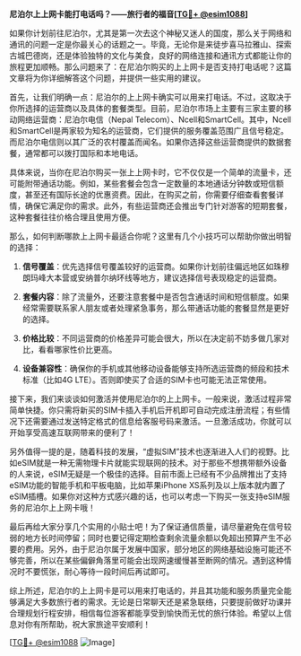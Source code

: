 **尼泊尔上上网卡能打电话吗？——旅行者的福音[[TG💪+ @esim1088](https://t.me/s/esim1088)]**

如果你计划前往尼泊尔，尤其是第一次去这个神秘又迷人的国度，那么关于网络和通讯的问题一定是你最关心的话题之一。毕竟，无论你是来徒步喜马拉雅山、探索古城巴德岗，还是体验独特的文化与美食，良好的网络连接和通讯方式都能让你的旅程更加顺畅。那么问题来了：在尼泊尔购买的上上网卡是否支持打电话呢？这篇文章将为你详细解答这个问题，并提供一些实用的建议。

首先，让我们明确一点：尼泊尔的上上网卡确实可以用来打电话。不过，这取决于你所选择的运营商以及具体的套餐类型。目前，尼泊尔市场上主要有三家主要的移动网络运营商：尼泊尔电信（Nepal Telecom）、Ncell和SmartCell。其中，Ncell和SmartCell是两家较为知名的运营商，它们提供的服务覆盖范围广且信号稳定。而尼泊尔电信则以其广泛的农村覆盖而闻名。如果你选择这些运营商提供的数据套餐，通常都可以拨打国际和本地电话。

具体来说，当你在尼泊尔购买一张上上网卡时，它不仅仅是一个简单的流量卡，还可能附带通话功能。例如，某些套餐会包含一定数量的本地通话分钟数或短信额度，甚至还有国际长途的优惠资费。因此，在购买之前，你需要仔细查看套餐详情，确保它满足你的需求。此外，有些运营商还会推出专门针对游客的短期套餐，这种套餐往往价格合理且使用方便。

那么，如何判断哪款上上网卡最适合你呢？这里有几个小技巧可以帮助你做出明智的选择：

1. **信号覆盖**：优先选择信号覆盖较好的运营商。如果你计划前往偏远地区如珠穆朗玛峰大本营或安纳普尔纳环线等地方，建议选择信号表现稳定的运营商。

2. **套餐内容**：除了流量外，还要注意套餐中是否包含通话时间和短信额度。如果经常需要联系家人朋友或者处理紧急事务，那么带通话功能的套餐显然是更好的选择。

3. **价格比较**：不同运营商的价格差异可能会很大，所以在决定前不妨多做几家对比，看看哪家性价比更高。

4. **设备兼容性**：确保你的手机或其他移动设备能够支持所选运营商的频段和技术标准（比如4G LTE）。否则即使买了合适的SIM卡也可能无法正常使用。

接下来，我们来谈谈如何激活并使用尼泊尔的上上网卡。一般来说，激活过程非常简单快捷。你只需将新买的SIM卡插入手机后开机即可自动完成注册流程；有些情况下还需要通过发送特定格式的信息给客服号码来激活。一旦激活成功，你就可以开始享受高速互联网带来的便利了！

另外值得一提的是，随着科技的发展，“虚拟SIM”技术也逐渐进入人们的视野。比如eSIM就是一种无需物理卡片就能实现联网的技术。对于那些不想携带额外设备的人来说，eSIM无疑是一个极佳的选择。目前市面上已经有不少品牌推出了支持eSIM功能的智能手机和平板电脑，比如苹果iPhone XS系列及以上版本就内置了eSIM插槽。如果你对这种方式感兴趣的话，也可以考虑一下购买一张支持eSIM服务的尼泊尔上上网卡哦！

最后再给大家分享几个实用的小贴士吧！为了保证通信质量，请尽量避免在信号较弱的地方长时间停留；同时也要记得定期检查剩余流量余额以免超出预算产生不必要的费用。另外，由于尼泊尔属于发展中国家，部分地区的网络基础设施可能还不够完善，所以在某些偏僻角落里可能会出现网速缓慢甚至断网的情况。遇到这种情况时不要慌张，耐心等待一段时间后再试即可。

综上所述，尼泊尔的上上网卡是可以用来打电话的，并且其功能和服务质量完全能够满足大多数旅行者的需求。无论是日常聊天还是紧急联络，只要提前做好功课并合理规划行程安排，相信每位游客都能享受到愉快而无忧的旅行体验。希望以上信息对你有所帮助，祝大家旅途平安顺利！

[[TG💪+ @esim1088](https://t.me/s/esim1088) ![Image](https://i.postimg.cc/4NQfJmqS/Snipaste-2025-05-13-00-14-12.png)]